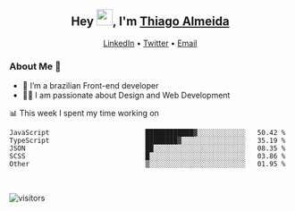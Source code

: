 

<h2 align="center">Hey <img src="https://github.com/TheDudeThatCode/TheDudeThatCode/blob/master/Assets/Hi.gif" width="29">, I'm <a href="https://www.linkedin.com/in/thiago-almeida-69785569/">Thiago Almeida</a></h2>
<p align="center">
  <a href="https://www.linkedin.com/in/thiago-almeida-69785569/">LinkedIn</a> •
  <a href="https://twitter.com/thiagoloal">Twitter</a> •
  <a href="mailto:thiagoloal@gmail.com">Email</a>
</p>

### About Me 🚀
- 🌱  I’m a brazilian Front-end developer</br>
- 👨‍💻  I am passionate about Design and Web Development</br>

<!-- ![Thiago Almeida github stats](https://github-readme-stats.vercel.app/api?username=thiagoloal&show_icons=true&hide_border=true)&nbsp;&nbsp; -->

📊 This week I spent my time working on
<!--START_SECTION:waka-->

```text
JavaScript                        ████████████▓░░░░░░░░░░░░   50.42 %
TypeScript                        ████████▓░░░░░░░░░░░░░░░░   35.19 %
JSON                              ██░░░░░░░░░░░░░░░░░░░░░░░   08.35 %
SCSS                              █░░░░░░░░░░░░░░░░░░░░░░░░   03.86 %
Other                             ▒░░░░░░░░░░░░░░░░░░░░░░░░   01.95 %
```

<!--END_SECTION:waka-->

<br />

![visitors](https://visitor-badge.laobi.icu/badge?page_id=thiagoloal.thiagoloal)
